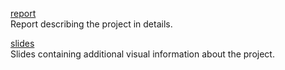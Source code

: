 [report](./report.pdf) \
Report describing the project in details.

[slides](./slides.pdf) \
Slides containing additional visual information about the project.
